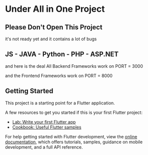# Under All in One Project

## Please Don't Open This Project

it's not ready yet and it contains a lot of bugs

## JS - JAVA - Python - PHP - ASP.NET

and here is the deal All Backend Frameworks work on PORT = 3000

and the Frontend Frameworks work on PORT = 8000


## Getting Started

This project is a starting point for a Flutter application.

A few resources to get you started if this is your first Flutter project:

- [Lab: Write your first Flutter app](https://docs.flutter.dev/get-started/codelab)
- [Cookbook: Useful Flutter samples](https://docs.flutter.dev/cookbook)

For help getting started with Flutter development, view the
[online documentation](https://docs.flutter.dev/), which offers tutorials,
samples, guidance on mobile development, and a full API reference.

